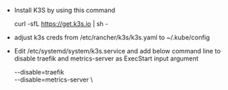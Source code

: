 - Install K3S by using this command

    curl -sfL <https://get.k3s.io> | sh -

- adjust k3s creds from /etc/rancher/k3s/k3s.yaml to ~/.kube/config

- Edit /etc/systemd/system/k3s.service and add below command line to disable traefik and metrics-server as ExecStart input argument

    --disable=traefik \
    --disable=metrics-server \
